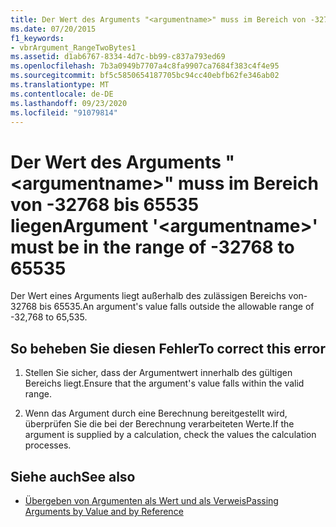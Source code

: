 ```yaml
---
title: Der Wert des Arguments "<argumentname>" muss im Bereich von -32768 bis 65535 liegen
ms.date: 07/20/2015
f1_keywords:
- vbrArgument_RangeTwoBytes1
ms.assetid: d1ab6767-8334-4d7c-bb99-c837a793ed69
ms.openlocfilehash: 7b3a0949b7707a4c8fa9907ca7684f383c4f4e95
ms.sourcegitcommit: bf5c5850654187705bc94cc40ebfb62fe346ab02
ms.translationtype: MT
ms.contentlocale: de-DE
ms.lasthandoff: 09/23/2020
ms.locfileid: "91079814"
---
```

# <a name="argument-argumentname-must-be-in-the-range-of--32768-to-65535"></a><span data-ttu-id="0257b-102">Der Wert des Arguments "\<argumentname>" muss im Bereich von -32768 bis 65535 liegen</span><span class="sxs-lookup"><span data-stu-id="0257b-102">Argument '\<argumentname>' must be in the range of -32768 to 65535</span></span>

<span data-ttu-id="0257b-103">Der Wert eines Arguments liegt außerhalb des zulässigen Bereichs von-32768 bis 65535.</span><span class="sxs-lookup"><span data-stu-id="0257b-103">An argument's value falls outside the allowable range of -32,768 to 65,535.</span></span>  
  
## <a name="to-correct-this-error"></a><span data-ttu-id="0257b-104">So beheben Sie diesen Fehler</span><span class="sxs-lookup"><span data-stu-id="0257b-104">To correct this error</span></span>  
  
1. <span data-ttu-id="0257b-105">Stellen Sie sicher, dass der Argumentwert innerhalb des gültigen Bereichs liegt.</span><span class="sxs-lookup"><span data-stu-id="0257b-105">Ensure that the argument's value falls within the valid range.</span></span>  
  
2. <span data-ttu-id="0257b-106">Wenn das Argument durch eine Berechnung bereitgestellt wird, überprüfen Sie die bei der Berechnung verarbeiteten Werte.</span><span class="sxs-lookup"><span data-stu-id="0257b-106">If the argument is supplied by a calculation, check the values the calculation processes.</span></span>  
  
## <a name="see-also"></a><span data-ttu-id="0257b-107">Siehe auch</span><span class="sxs-lookup"><span data-stu-id="0257b-107">See also</span></span>

- [<span data-ttu-id="0257b-108">Übergeben von Argumenten als Wert und als Verweis</span><span class="sxs-lookup"><span data-stu-id="0257b-108">Passing Arguments by Value and by Reference</span></span>](../programming-guide/language-features/procedures/passing-arguments-by-value-and-by-reference.md)
